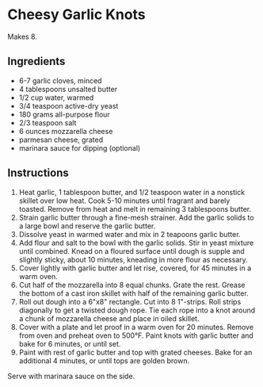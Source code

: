 # Cheesy Garlic Knots

Makes 8.

## Ingredients

- 6-7 garlic cloves, minced
- 4 tablespoons unsalted butter
- 1/2 cup water, warmed
- 3/4 teaspoon active-dry yeast
- 180 grams all-purpose flour
- 2/3 teaspoon salt
- 6 ounces mozzarella cheese
- parmesan cheese, grated
- marinara sauce for dipping (optional)

## Instructions

1. Heat garlic, 1 tablespoon butter, and 1/2 teaspoon water in a nonstick skillet over low heat. Cook 5-10 minutes until fragrant and barely toasted. Remove from heat and melt in remaining 3 tablespoons butter.
2. Strain garlic butter through a fine-mesh strainer. Add the garlic solids to a large bowl and reserve the garlic butter.
3. Dissolve yeast in warmed water and mix in 2 teapoons garlic butter.
4. Add flour and salt to the bowl with the garlic solids. Stir in yeast mixture until combined. Knead on a floured surface until dough is supple and slightly sticky, about 10 minutes, kneading in more flour as necessary.
5. Cover lightly with garlic butter and let rise, covered, for 45 minutes in a warm oven.
6. Cut half of the mozzarella into 8 equal chunks. Grate the rest. Grease the bottom of a cast iron skillet with half of the remaining garlic butter.
7. Roll out dough into a 6"x8" rectangle. Cut into 8 1"-strips. Roll strips diagonally to get a twisted dough rope. Tie each rope into a knot around a chunk of mozzarella cheese and place in oiled skillet.
8. Cover with a plate and let proof in a warm oven for 20 minutes. Remove from oven and preheat oven to 500°F. Paint knots with garlic butter and bake for 6 minutes, or until set.
9. Paint with rest of garlic butter and top with grated cheeses. Bake for an additional 4 minutes, or until tops are golden brown.

Serve with marinara sauce on the side.
